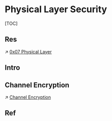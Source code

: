 # Physical Layer Security

[TOC]



## Res
↗ [0x07 Physical Layer](../../../../🔑%20CS_Core/🏎️%20Computer%20Networking/📌%20Computer%20Networking%20Basics/0x07%20Physical%20Layer/0x07%20Physical%20Layer.md)



## Intro


## Channel Encryption
↗ [Channel Encryption](Channel%20Encryption/Channel%20Encryption.md)


## Ref

